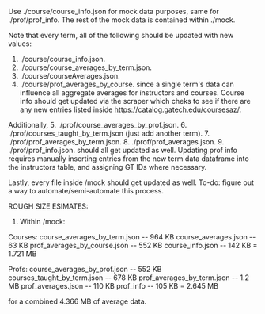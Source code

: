Use ./course/course_info.json for mock data purposes, same for ./prof/prof_info. The rest of the mock data is contained within
./mock.

Note that every term, all of the following should be updated with new values:
1. ./course/course_info.json.
2. ./course/course_averages_by_term.json.
3. ./course/courseAverages.json.
4. ./course/prof_averages_by_course.
since a single term's data can influence all aggregate averages for instructors and courses. Course info should
get updated via the scraper which cheks to see if there are any new entries listed inside https://catalog.gatech.edu/coursesaz/.

Additionally,
5. ./prof/course_averages_by_prof.json.
6. ./prof/courses_taught_by_term.json (just add another term).
7. ./prof/prof_averages_by_term.json.
8. ./prof/prof_averages.json.
9. ./prof/prof_info.json.
should all get updated as well. Updating prof info requires manually inserting entries from the new term data
dataframe into the instructors table, and assigning GT IDs where necessary.

Lastly, every file inside /mock should get updated as well.
To-do: figure out a way to automate/semi-automate this process.

ROUGH SIZE ESIMATES:
1. Within /mock:

Courses:
course_averages_by_term.json -- 964 KB
course_averages.json -- 63 KB
prof_averages_by_course.json -- 552 KB
course_info.json -- 142 KB
= 1.721 MB

Profs:
course_averages_by_prof.json -- 552 KB
courses_taught_by_term.json -- 678 KB
prof_averages_by_term.json -- 1.2 MB
prof_averages.json -- 110 KB
prof_info -- 105 KB
= 2.645 MB

for a combined 4.366 MB of average data.



